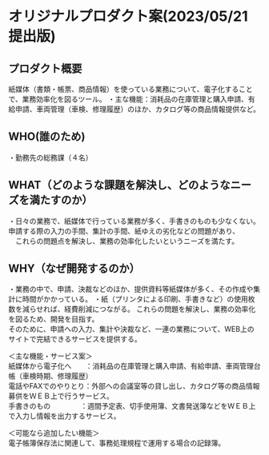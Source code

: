 # オリジナルプロダクト案(2023/05/21 提出版)

## プロダクト概要  
紙媒体（書類・帳票、商品情報）を使っている業務について、電子化することで、業務効率化を図るツール。
・主な機能：消耗品の在庫管理と購入申請、有給申請、車両管理（車検、修理履歴）のほか、カタログ等の商品情報提供など。

## WHO(誰のため)  
・勤務先の総務課（４名）

## WHAT（どのような課題を解決し、どのようなニーズを満たすのか）
・日々の業務で、紙媒体で行っている業務が多く、手書きのものも少なくない。申請する際の入力の手間、集計の手間、紙ゆえの劣化などの問題があり、  
 　これらの問題点を解決し、業務の効率化したいというニーズを満たす。

## WHY（なぜ開発するのか）
・業務の中で、申請、決裁などのほか、提供資料等紙媒体が多く、その作成や集計に時間がかかっている。
・紙（プリンタによる印刷、手書きなど）の使用枚数を減らせれば、経費削減につながる。
これらの問題を解決し、業務の効率化を図るため、開発を目指す。  
そのために、申請への入力、集計や決裁など、一連の業務について、WEB上のサイトで完結できるサービスを提供する。

＜主な機能・サービス案＞  
紙媒体から電子化へ　　：消耗品の在庫管理と購入申請、有給申請、車両管理台帳（車検時期、修理履歴）  
電話やFAXでのやりとり：外部への会議室等の貸し出し、カタログ等の商品情報募供をＷＥＢ上で行うサービス。    
手書きのもの　　　　 ：週間予定表、切手使用簿、文書発送簿などをＷＥＢ上で入力し情報を出力するサービス。  

＜可能なら追加したい機能＞  
電子帳簿保存法に関連して、事務処理規程で運用する場合の記録簿。







